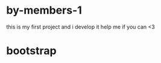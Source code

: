 # by-members-1
this is my first project and i develop it help me if you can &lt;3
<h1>bootstrap</h1>
